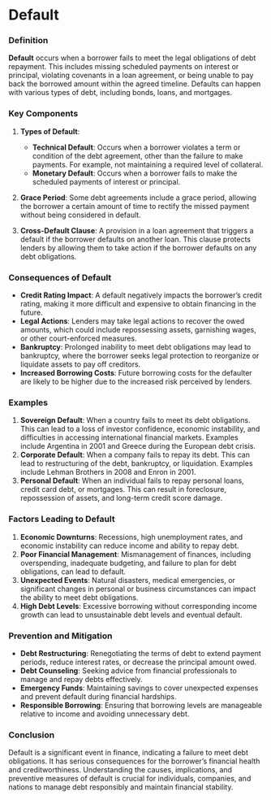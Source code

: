 # Default

### Definition
**Default** occurs when a borrower fails to meet the legal obligations of debt repayment. This includes missing scheduled payments on interest or principal, violating covenants in a loan agreement, or being unable to pay back the borrowed amount within the agreed timeline. Defaults can happen with various types of debt, including bonds, loans, and mortgages.

### Key Components
1. **Types of Default**:
    - **Technical Default**: Occurs when a borrower violates a term or condition of the debt agreement, other than the failure to make payments. For example, not maintaining a required level of collateral.
    - **Monetary Default**: Occurs when a borrower fails to make the scheduled payments of interest or principal.

2. **Grace Period**: Some debt agreements include a grace period, allowing the borrower a certain amount of time to rectify the missed payment without being considered in default.

3. **Cross-Default Clause**: A provision in a loan agreement that triggers a default if the borrower defaults on another loan. This clause protects lenders by allowing them to take action if the borrower defaults on any debt obligations.

### Consequences of Default
- **Credit Rating Impact**: A default negatively impacts the borrower’s credit rating, making it more difficult and expensive to obtain financing in the future.
- **Legal Actions**: Lenders may take legal actions to recover the owed amounts, which could include repossessing assets, garnishing wages, or other court-enforced measures.
- **Bankruptcy**: Prolonged inability to meet debt obligations may lead to bankruptcy, where the borrower seeks legal protection to reorganize or liquidate assets to pay off creditors.
- **Increased Borrowing Costs**: Future borrowing costs for the defaulter are likely to be higher due to the increased risk perceived by lenders.

### Examples
1. **Sovereign Default**: When a country fails to meet its debt obligations. This can lead to a loss of investor confidence, economic instability, and difficulties in accessing international financial markets. Examples include Argentina in 2001 and Greece during the European debt crisis.
2. **Corporate Default**: When a company fails to repay its debt. This can lead to restructuring of the debt, bankruptcy, or liquidation. Examples include Lehman Brothers in 2008 and Enron in 2001.
3. **Personal Default**: When an individual fails to repay personal loans, credit card debt, or mortgages. This can result in foreclosure, repossession of assets, and long-term credit score damage.

### Factors Leading to Default
1. **Economic Downturns**: Recessions, high unemployment rates, and economic instability can reduce income and ability to repay debt.
2. **Poor Financial Management**: Mismanagement of finances, including overspending, inadequate budgeting, and failure to plan for debt obligations, can lead to default.
3. **Unexpected Events**: Natural disasters, medical emergencies, or significant changes in personal or business circumstances can impact the ability to meet debt obligations.
4. **High Debt Levels**: Excessive borrowing without corresponding income growth can lead to unsustainable debt levels and eventual default.

### Prevention and Mitigation
- **Debt Restructuring**: Renegotiating the terms of debt to extend payment periods, reduce interest rates, or decrease the principal amount owed.
- **Debt Counseling**: Seeking advice from financial professionals to manage and repay debts effectively.
- **Emergency Funds**: Maintaining savings to cover unexpected expenses and prevent default during financial hardships.
- **Responsible Borrowing**: Ensuring that borrowing levels are manageable relative to income and avoiding unnecessary debt.

### Conclusion
Default is a significant event in finance, indicating a failure to meet debt obligations. It has serious consequences for the borrower’s financial health and creditworthiness. Understanding the causes, implications, and preventive measures of default is crucial for individuals, companies, and nations to manage debt responsibly and maintain financial stability.
